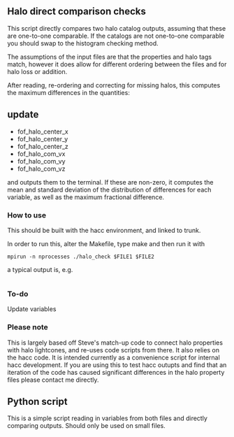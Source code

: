 ## Halo direct comparison checks



This script directly compares two halo catalog outputs, assuming that these are one-to-one comparable. If the catalogs are not one-to-one comparable you should swap to the histogram checking method.

The assumptions of the input files are that the properties and halo tags match, however it does allow for different ordering between the files and for halo loss or addition. 

After reading, re-ordering and correcting for missing halos, this computes the maximum differences in the quantities:

## update

- fof_halo_center_x
- fof_halo_center_y
- fof_halo_center_z
- fof_halo_com_vx
- fof_halo_com_vy
- fof_halo_com_vz

and outputs them to the terminal. If these are non-zero, it computes the mean and standard deviation 
of the distribution of differences for each variable, as well as the maximum fractional difference.


### How to use 

This should be built with the hacc environment, and linked to trunk.


In order to run this, alter the Makefile, type make and then run it with 
```
mpirun -n nprocesses ./halo_check $FILE1 $FILE2
```
a typical output is, e.g. 

```

```

### To-do
Update variables

### Please note
This is largely based off Steve's match-up code to connect halo properties with halo lightcones, and re-uses code scripts from there. It also relies on the hacc code.
It is intended currently as a convenience script for internal hacc development. If you are using this to test hacc outupts and find that an iteration of the code has 
caused significant differences in the halo property files please contact me directly. 




## Python script 

This is a simple script reading in variables from both files and directly comparing outputs. Should only be used on small files.
